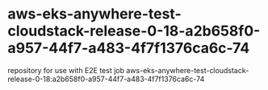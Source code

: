 # aws-eks-anywhere-test-cloudstack-release-0-18-a2b658f0-a957-44f7-a483-4f7f1376ca6c-74
repository for use with E2E test job aws-eks-anywhere-test-cloudstack-release-0-18:a2b658f0-a957-44f7-a483-4f7f1376ca6c-74
